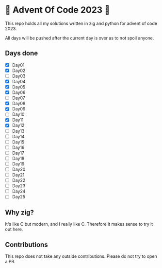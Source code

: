 # 🎄 Advent Of Code 2023 🎄

This repo holds all my solutions written in zig and python for advent of code 2023.

All days will be pushed after the current day is over as to not spoil anyone.

## Days done

 - [X] Day01
 - [X] Day02
 - [ ] Day03
 - [X] Day04
 - [X] Day05
 - [X] Day06
 - [ ] Day07
 - [X] Day08
 - [X] Day09
 - [ ] Day10
 - [X] Day11
 - [X] Day12
 - [ ] Day13
 - [ ] Day14
 - [ ] Day15
 - [ ] Day16
 - [ ] Day17
 - [ ] Day18
 - [ ] Day19
 - [ ] Day20
 - [ ] Day21
 - [ ] Day22
 - [ ] Day23
 - [ ] Day24
 - [ ] Day25

## Why zig?

It's like C but modern, and I really like C. Therefore it makes sense to try it
out here.

## Contributions

This repo does not take any outside contributions. Please do not try to open a
PR.
